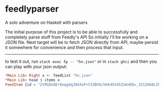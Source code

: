 # feedlyparser

A solo adventure on Haskell with parsers

The initial purpose of this project is to be able to successfully and completely parse stuff from Feedly's API
So initially I'll be working on a JSON file.
Next target will be to fetch JSON directly from API, maybe persist it somewhere for convenience and then process that input.

----

to test it out, 
run `stack exec fp -- "hn.json"` or in `stack ghci` and then you can play with your json output:

``` haskell
*Main Lib> Right x <- feedList "hn.json" 
*Main Lib> head $ items x
FeedItem {id = "2tM1DedEr6eqgdqJ8X4sP+CS3BVG/bkK4hS45ZnKnRQ=_1512668c2b1:11fa642:48f117c4", originId = "https://github.com/ethereon/caffe-tensorflow", fingerprint = "de117aa5", title = "Using Caffe models in Tensorflow", published = 2015-11-20 18:51:04 UTC, crawled = 2015-11-20 19:39:38.545 UTC, alternate = [FeedAlternate {href = "https://github.com/ethereon/caffe-tensorflow", _type = "text/html"}], origin = FeedOrigin {streamId = "feed/https://news.ycombinator.com/rss", foTitle = "Hacker News", htmlUrl = "https://news.ycombinator.com/"}, summary = FeedSummary {content = "<a href=\"https://news.ycombinator.com/item?id=10603037\">Comments</a>", direction = "ltr"}, visual = Just (FeedVisual {url = "https://avatars1.githubusercontent.com/u/337985?v=3&s=400", width = 400, height = 400, processor = "feedly-nikon-v3.1", contentType = "image/png"}), unread = True, categories = [FeedCategory {fcid = "user/e0bfad67-abba-4764-be3a-a44cd3ede219/category/g\252nl\252k.takip", fclabel = "g\252nl\252k.takip"}], engagement = 10, engagementRate = 0}
```
